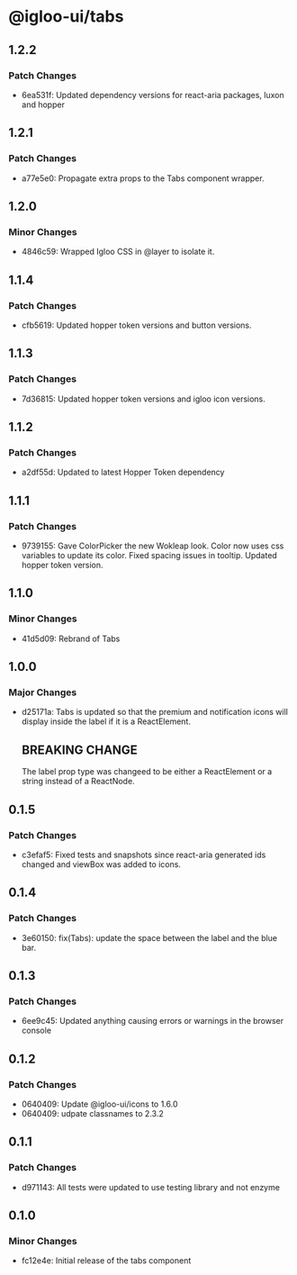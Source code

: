 # @igloo-ui/tabs

## 1.2.2

### Patch Changes

- 6ea531f: Updated dependency versions for react-aria packages, luxon and hopper

## 1.2.1

### Patch Changes

- a77e5e0: Propagate extra props to the Tabs component wrapper.

## 1.2.0

### Minor Changes

- 4846c59: Wrapped Igloo CSS in @layer to isolate it.

## 1.1.4

### Patch Changes

- cfb5619: Updated hopper token versions and button versions.

## 1.1.3

### Patch Changes

- 7d36815: Updated hopper token versions and igloo icon versions.

## 1.1.2

### Patch Changes

- a2df55d: Updated to latest Hopper Token dependency

## 1.1.1

### Patch Changes

- 9739155: Gave ColorPicker the new Wokleap look. Color now uses css variables to update its color. Fixed spacing issues in tooltip. Updated hopper token version.

## 1.1.0

### Minor Changes

- 41d5d09: Rebrand of Tabs

## 1.0.0

### Major Changes

- d25171a: Tabs is updated so that the premium and notification icons will display inside the label if it is a ReactElement.

  ## BREAKING CHANGE

  The label prop type was changeed to be either a ReactElement or a string instead of a ReactNode.

## 0.1.5

### Patch Changes

- c3efaf5: Fixed tests and snapshots since react-aria generated ids changed and viewBox was added to icons.

## 0.1.4

### Patch Changes

- 3e60150: fix(Tabs): update the space between the label and the blue bar.

## 0.1.3

### Patch Changes

- 6ee9c45: Updated anything causing errors or warnings in the browser console

## 0.1.2

### Patch Changes

- 0640409: Update @igloo-ui/icons to 1.6.0
- 0640409: udpate classnames to 2.3.2

## 0.1.1

### Patch Changes

- d971143: All tests were updated to use testing library and not enzyme

## 0.1.0

### Minor Changes

- fc12e4e: Initial release of the tabs component
